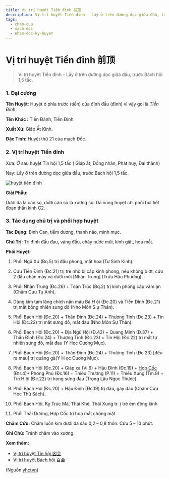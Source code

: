```yaml
---
title: Vị trí huyệt Tiền đỉnh 前顶
description: Vị trí huyệt Tiền đỉnh – Lấy ở trên đường dọc giữa đầu, trước Bách hội 1,5 tấc.
tags:
  - cham-cuu
  - mach-doc
  - nham-doc-ky-huyet
---
```


# Vị trí huyệt Tiền đỉnh 前顶 

> Vị trí huyệt Tiền đỉnh – Lấy ở trên đường dọc giữa đầu, trước Bách hội 1,5 tấc.

### 1. Đại cương

**Tên Huyệt**: Huyệt ở phía trước (tiền) của đỉnh đầu (đỉnh) vì vậy gọi là *Tiền Đỉnh*.

**Tên Khác :** Tiền Đảnh, Tiền Đính.

**Xuất Xứ**: Giáp Ất Kinh.

**Đặc Tính:** Huyệt thứ 21 của mạch Đốc.

### 2. Vị trí huyệt Tiền đỉnh

Xưa: Ở sau huyệt Tín hội 1,5 tấc ( Giáp ất, Đồng nhân, Phát huy, Đại thành)

Nay: Lấy ở trên đường dọc giữa đầu, trước Bách hội 1,5 tấc.

![huyệt tiền đỉnh](/imgs/yhctvn/huyet-tien-dinh-300x187.jpg)

**Giải Phẫu:**

Dưới da là cân sọ, dưới cân sọ là xương sọ. Da vùng huyệt chi phối bởi tiết đoạn thần kinh C2.

### 3. Tác dụng chủ trị và phối hợp huyệt

**Tác Dụng:** Bình Can, tiềm dương, thanh não, minh mục.

**Chủ Trị:** Trị đỉnh đầu đau, váng đầu, chảy nước mũi, kinh giật, hoa mắt.

**Phối Huyệt:**

1. Phối Ngũ Xứ (Bq.5) trị đầu phong, mắt hoa (Tư Sinh Kinh).
2. Cứu Tiền Đỉnh (Đc.21) trị trẻ nhỏ bị cấp kinh phong, nếu không b ớt, cứu 2 đầu chân mày và dưới mũi [Nhân Trung] (Trửu Hậu Phương).
3. Phối Nhân Trung (Đc.26) + Toàn Trúc (Bq.2) trị kinh phong cấp vàm ạn (Châm Cứu Tụ Anh).
4. Dùng kim tam lăng chích nặn máu Bá H ội (Đc.20) và Tiền Đỉnh (Đc.21) trị mắt bỗng nhiên sưng đỏ (Nho Môn S ự Thân).
5. Phối Bách Hội (Đc.20) + Thần Đình (Đc.24) + Thượng Tinh (Đc.23) + Tín Hội (Đc.22) trị mắt sưng đỏ, mắt đau (Nho Môn Sự Thân).
6. Phối Bách Hội (Đc.20) + Địa Ngũ Hội (Đ.42) + Quang Minh (Đ.37) + Thần Đình (Đc.24) + Thượng Tinh (Đc.23) + Tín Hội (Đc.22) trị mắt tự nhiên sưng đỏ, mắt đau (Y Học Cương Mục).
7. Phối Bách Hội (Đc.20) + Thần Đình (Đc.24) + Thượng Tinh (Đc.23) [đều ra máu] trị quáng gà(Y H ọc Cương Mục).
8. Phối Bách Hội (Đc.20) + Giáp xa (Vi.6) + Hậu Đỉnh (Đc.19) + [Hợp Cốc](/yhctvn/huyet-hop-coc-%e5%90%88-%e8%b0%b7/) (Đtr.4)+ Phong Phủ (Đc.16) + Thiếu Thương (P.11) + Thiếu Xung (Tm.9) + Tín H ội (Đc.22) trị họng sưng đau (Trọng Lâu Ngọc Thược).

9. Phối Bách Hội (Đc.20) + Hậu Đỉnh (Đc.19) trị đầu, gáy đau (Châm Cứu Học Thủ Sách).

10. Phối Bách Hội, Kỵ Trúc Mã, Thái Khê, Thái Xung tr  ị trẻ em động kinh
11. Phối Thái Dương, Hợp Cốc trị hoa mắt chóng mặt

**Châm Cứu:** Châm luồn kim dưới da sâu 0,2 – 0,8 thốn. Cứu 5 – 10 phút.

**Ghi Chú:** Tránh châm vào xương.

**Xem thêm:**

* [Vị trí huyệt Tín hội 囟会](/yhctvn/vi-tri-huyet-tin-hoi-%e5%9b%9f%e4%bc%9a/)
* [Vị trí huyệt Bách hội 百会](/yhctvn/vi-tri-huyet-bach-hoi-%e7%99%be%e4%bc%9a/)

(Nguồn <a href="https://yhctvn.com/vi-tri-huyet-tien-dinh-前顶/" target="_blank">yhctvn</a>)
